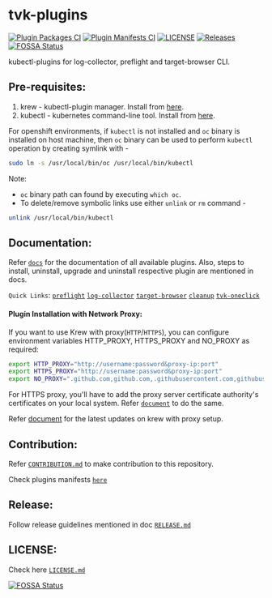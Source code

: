 # tvk-plugins
[![Plugin Packages CI](https://github.com/trilioData/tvk-plugins/actions/workflows/plugin-packages.yml/badge.svg)](https://github.com/trilioData/tvk-plugins/actions/workflows/plugin-packages.yml)
[![Plugin Manifests CI](https://github.com/trilioData/tvk-plugins/actions/workflows/plugin-manifests.yml/badge.svg)](https://github.com/trilioData/tvk-plugins/actions/workflows/plugin-manifests.yml)
[![LICENSE](https://img.shields.io/github/license/trilioData/tvk-plugins.svg)](https://github.com/trilioData/tvk-plugins/blob/master/LICENSE.md)
[![Releases](https://img.shields.io/github/v/release/trilioData/tvk-plugins.svg?include_prereleases)](https://github.com/trilioData/tvk-plugins/releases)
[![FOSSA Status](https://app.fossa.com/api/projects/git%2Bgithub.com%2FtrilioData%2Ftvk-plugins.svg?type=shield)](https://app.fossa.com/projects/git%2Bgithub.com%2FtrilioData%2Ftvk-plugins?ref=badge_shield)

kubectl-plugins for log-collector, preflight and target-browser CLI.

## Pre-requisites:

1. krew - kubectl-plugin manager. Install from [here](https://krew.sigs.k8s.io/docs/user-guide/setup/install/).
2. kubectl - kubernetes command-line tool. Install from [here](https://kubernetes.io/docs/tasks/tools/install-kubectl/).


For openshift environments, if `kubectl` is not installed and `oc` binary is installed on host machine, then `oc` binary
can be used to perform `kubectl` operation by creating symlink with -
```bash
sudo ln -s /usr/local/bin/oc /usr/local/bin/kubectl
```
Note: 
- `oc` binary path can found by executing `which oc`.
- To delete/remove symbolic links use either `unlink` or `rm` command -
```bash
unlink /usr/local/bin/kubectl
```


## Documentation:

Refer [`docs`](docs) for the documentation of all available plugins.
Also, steps to install, uninstall, upgrade and uninstall respective plugin are mentioned in docs.

`Quick Links`: [`preflight`](docs/preflight/README.md)  [`log-collector`](docs/log-collector/README.md) [`target-browser`](docs/target-browser/README.md)
[`cleanup`](docs/cleanup/README.md) [`tvk-oneclick`](docs/tvk-oneclick/README.md) 


#### Plugin Installation with Network Proxy:

If you want to use Krew with proxy(`HTTP`/`HTTPS`), you can configure environment variables HTTP_PROXY, HTTPS_PROXY and NO_PROXY as
required:
```bash
export HTTP_PROXY="http://username:password&proxy-ip:port"
export HTTPS_PROXY="http://username:password&proxy-ip:port"
export NO_PROXY=".github.com,github.com,.githubusercontent.com,githubusercontent.com,ip1,ip2:port2,.example.com"
```

For HTTPS proxy, you'll have to add the proxy server certificate authority's certificates on your local system.
Refer [`document`](https://manuals.gfi.com/en/kerio/connect/content/server-configuration/ssl-certificates/adding-trusted-root-certificates-to-the-server-1605.html)
to do the same.

Refer [document](https://krew.sigs.k8s.io/docs/user-guide/advanced-configuration/#custom-network-proxy) for the latest updates
on krew with proxy setup.

## Contribution:

Refer [`CONTRIBUTION.md`](docs/CONTRIBUTION.md) to make contribution to this repository.

Check plugins manifests [`here`](plugins)

## Release:

Follow release guidelines mentioned in doc [`RELEASE.md`](docs/RELEASE.md)


## LICENSE:

Check here [`LICENSE.md`](LICENSE.md) 


[![FOSSA Status](https://app.fossa.com/api/projects/git%2Bgithub.com%2FtrilioData%2Ftvk-plugins.svg?type=large)](https://app.fossa.com/projects/git%2Bgithub.com%2FtrilioData%2Ftvk-plugins?ref=badge_large)